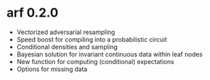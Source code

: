 # arf 0.2.0
* Vectorized adversarial resampling
* Speed boost for compiling into a probabilistic circuit
* Conditional densities and sampling
* Bayesian solution for invariant continuous data within leaf nodes
* New function for computing (conditional) expectations
* Options for missing data